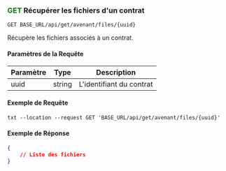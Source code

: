 


### <span style="color:green">GET</span> Récupérer les fichiers d'un contrat

```plaintext
GET BASE_URL/api/get/avenant/files/{uuid}
```

Récupère les fichiers associés à un contrat.

#### Paramètres de la Requête

| Paramètre | Type   | Description              |
| --------- | ------ | ------------------------ |
| uuid      | string | L'identifiant du contrat |

#### Exemple de Requête

```txt
txt --location --request GET 'BASE_URL/api/get/avenant/files/{uuid}'
```

#### Exemple de Réponse

```json
{
    // Liste des fichiers
}
```
